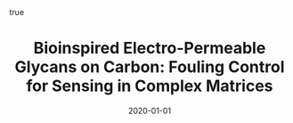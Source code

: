 ---
id: behanBioinspiredElectropermeableGlycans2020
title: 'Bioinspired Electro-Permeable Glycans on Carbon: Fouling Control for Sensing
  in Complex Matrices'
date: '2020-01-01'
authors:
- Behan, James A. and Myles, Adam and Iannaci, Alessandro and Whelan, Éadaoin and
  Scanlan, Eoin M. and Colavita, Paula E.
doi: 10.1016/j.carbon.2019.11.020
publication: 'In: *Carbon* 158'
publication_types:
- '1'
selected: false
tags: []
projects: []
math: true
url: 
external: true

---